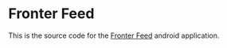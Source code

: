 
# Fronter Feed

This is the source code for the [Fronter Feed](https://play.google.com/store/apps/details?id=net.myr1.fronterfeed)
android application.


